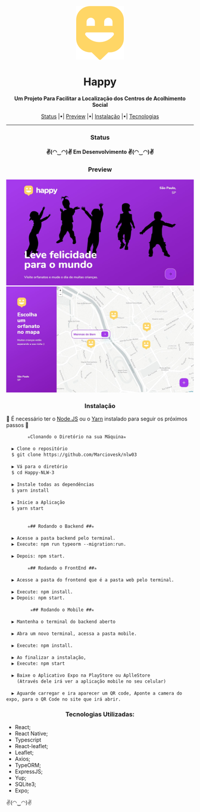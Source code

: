 </header>

  <div align="center" ><img src="./web/src/images/map-marker.svg" alt="logo" /></div>
  <h1 align="center" style="font-weigth: bold;"> Happy </h1>
  <p align="center"> 
    <strong>Um Projeto Para Facilitar a Localização dos Centros de Acolhimento Social</strong> 
  </p>
  <p align="center"> 
  <a href="#status">Status</a> |•|
    <a href="#preview">Preview</a> |•|
    <a href="#instalacao">Instalação</a> |•|
    <a href="#tecnologias">Tecnologias</a>
  </p>
  <hr/>

</header>

<main>
  <div id="status">
    <h3 align="center">Status</h3>
    <h4 align="center">
       ✌(◠‿◠)✌   Em Desenvolvimento   ✌(◠‿◠)✌
    </h4 >
    
  </div>
  <div id="preview">
    <h3 align="center">Preview</h3>
    <img src="./preview/git-preview-1.JPG">
    <img src="./preview/git-preview-2.JPG">
  </div>
  <div id="instalacao">
    <h3 align="center">Instalação</h3>
    <p> 🍾 É necessário ter o <a href="https://nodejs.org/en/" target="_blank">Node.JS</a> ou o <a href="https://classic.yarnpkg.com/en/" target="_blank">Yarn</a> instalado para seguir os próximos passos 🍾 </p>



          	✯Clonando o Diretório na sua Máquina✯ 
            
      ▶ Clone o repositório
      $ git clone https://github.com/Marciovesk/nlw03
    
      ▶ Vá para o diretório
      $ cd Happy-NLW-3
    
      ▶ Instale todas as dependências
      $ yarn install
    
      ▶ Inicie a Aplicação
      $ yarn start
      
    
      		✯## Rodando o Backend ##✯
    
      ▶ Acesse a pasta backend pelo terminal.
      ▶ Execute: npm run typeorm --migration:run.
    
      ▶ Depois: npm start.
    
        	✯## Rodando o FrontEnd ##✯
    
      ▶ Acesse a pasta do frontend que é a pasta web pelo terminal.
      
      ▶ Execute: npm install.
      ▶ Depois: npm start.
      
     		 ✯## Rodando o Mobile ##✯  		 
    
      ▶ Mantenha o terminal do backend aberto
    
      ▶ Abra um novo terminal, acessa a pasta mobile.
    
      ▶ Execute: npm install.
    
      ▶ Ao finalizar a instalação, 
      ▶ Execute: npm start
      
      ▶ Baixe o Aplicativo Expo na PlayStore ou AplleStore
    	(Através dele irá ver a aplicação mobile no seu celular)
    
      ▶ Aguarde carregar e ira aparecer um QR code, Aponte a camera do expo, para o QR Code no site que irá abrir.

  </div>
  <div id="tecnologias">
    <h3 align="center">Tecnologias Utilizadas:</h3>
    <ul>
      <li>React;</li>
      <li>React Native;</li>
      <li>Typescript</li>
      <li>React-leaflet;</li>
      <li>Leaflet;</li>
      <li>Axios;</li>
      <li>TypeORM;</li>
      <li>ExpressJS;</li>
      <li>Yup;</li>
      <li>SQLite3;</li>
      <li>Expo;</li>
    </ul>
  </div>

</main>

✌(◠‿◠)✌
